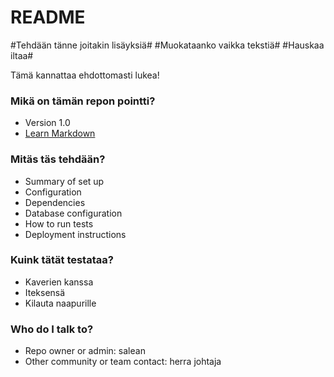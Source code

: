 # README #
#Tehdään tänne joitakin lisäyksiä#
#Muokataanko vaikka tekstiä#
#Hauskaa iltaa#

Tämä kannattaa ehdottomasti lukea!

### Mikä on tämän repon pointti? ###


* Version 1.0
* [Learn Markdown](https://bitbucket.org/tutorials/markdowndemo)

### Mitäs täs tehdään? ###

* Summary of set up
* Configuration
* Dependencies
* Database configuration
* How to run tests
* Deployment instructions

### Kuink tätät testataa? ###

* Kaverien kanssa 
* Iteksensä
* Kilauta naapurille

### Who do I talk to? ###

* Repo owner or admin: salean
* Other community or team contact: herra johtaja
